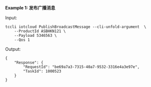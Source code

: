**Example 1: 发布广播消息**



Input: 

```
tccli iotcloud PublishBroadcastMessage --cli-unfold-argument  \
    --ProductId ASBHKN121 \
    --Payload 5346563 \
    --Qos 1
```

Output: 
```
{
    "Response": {
        "RequestId": "be69a7a3-7315-40a7-9532-3316e4a3e97e",
        "TaskId": 1000523
    }
}
```

